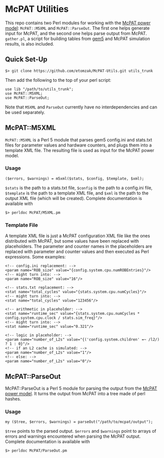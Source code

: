 # McPAT Utilities

This repo contains two Perl modules for working with the
[McPAT power model](https://code.google.com/archive/p/mcpat/): `McPAT::M5XML`
and `McPAT::ParseOut`. The first one helps generate input for McPAT, and the
second one helps parse output from McPAT. `gather.pl`, a script for building
tables from [gem5](http://gem5.org/) and McPAT simulation results, is also
included.

## Quick Set-Up

```
$> git clone https://github.com/etomzak/McPAT-Utils.git utils_trunk
```

Then add the following to the top of your perl script:
```
use lib "/path/to/utils_trunk";
use McPAT::M5XML;
use McPAT::ParseOut;
```

Note that `M5XML` and `ParseOut` currently have no interdependencies and can
be used separately.

## McPAT::M5XML

`McPAT::M5XML` is a Perl 5 module that parses gem5 config.ini and stats.txt
files for parameter values and hardware counters, and plugs them into a
template XML file. The resulting file is used as input for the McPAT power
model. 

### Usage

```
($errors, $warnings) = m5xml($stats, $config, $template, $xml);
```

`$stats` is the path to a stats.txt file, `$config` is the path to a
config.ini file, `$template` is the path to a template XML file, and `$xml` is
the path to the output XML file (which will be created). Complete documentation
is available with
```
$> perldoc McPAT/M5XML.pm
```

### Template File

A template XML file is just a McPAT configuration XML file like the ones
distributed with McPAT, but some values have been replaced with placeholders.
The parameter and counter names in the placeholders are replaced with parameter
and counter values and then executed as Perl expressions. Some examples:

```
<!-- config.ini replacement: -->
<param name="ROB_size" value="{config.system.cpu.numROBEntries}"/>
<!-- might turn into: -->
<param name="ROB_size" value="16"/>

<!-- stats.txt replacement: -->
<stat name="total_cycles" value="{stats.system.cpu.numCycles}"/>
<!-- might turn into: -->
<stat name="total_cycles" value="123456"/>

<!-- arithmetic in placeholder: -->
<stat name="runtime_sec" value="{stats.system.cpu.numCycles * config.system.cpu.clock / stats.sim_freq}"/>
<!-- might turn into: -->
<stat name="runtime_sec" value="0.321"/>

<!-- logic in placeholder: -->
<param name="number_of_L2s" value="{('config.system.children' =~ /l2/) ? 1 : 0}"/>
<!-- if an L2 cache is simulated: -->
<param name="number_of_L2s" value="1"/>
<!-- else: -->
<param name="number_of_L2s" value="0"/>

```

## McPAT::ParseOut

McPAT::ParseOut is a Perl 5 module for parsing the output from the
[McPAT power model](https://code.google.com/archive/p/mcpat/). It turns the
output from McPAT into a tree made of perl hashes.

### Usage

```
my ($tree, $errors, $warnings) = parseOut("/path/to/mcpat/output");
```

`$tree` points to the parsed output. `$errors` and `$warnings` point to arrays
of errors and warnings encountered when parsing the McPAT output. Complete
documentation is available with
```
$> perldoc McPAT/ParseOut.pm
```



